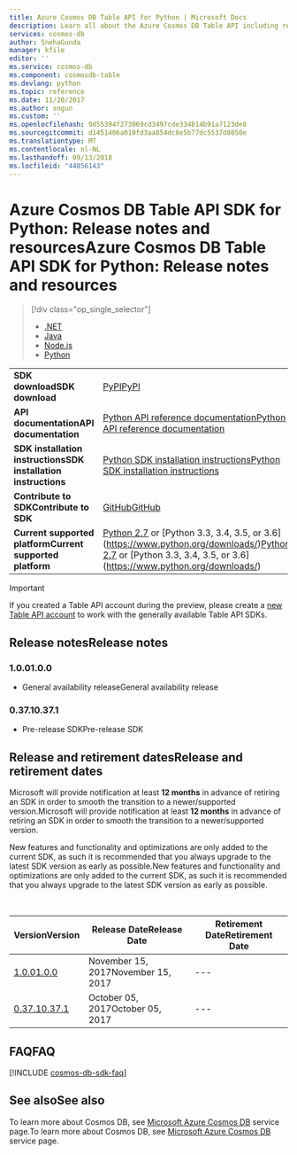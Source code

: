 ```yaml
---
title: Azure Cosmos DB Table API for Python | Microsoft Docs
description: Learn all about the Azure Cosmos DB Table API including release dates, retirement dates, and changes made between each version.
services: cosmos-db
author: SnehaGunda
manager: kfile
editor: ''
ms.service: cosmos-db
ms.component: cosmosdb-table
ms.devlang: python
ms.topic: reference
ms.date: 11/20/2017
ms.author: sngun
ms.custom: ''
ms.openlocfilehash: 9d55394f273069cd3497cde334814b91a7123de8
ms.sourcegitcommit: d1451406a010fd3aa854dc8e5b77dc5537d8050e
ms.translationtype: MT
ms.contentlocale: nl-NL
ms.lasthandoff: 09/13/2018
ms.locfileid: "44856143"
---
```

# <a name="azure-cosmos-db-table-api-sdk-for-python-release-notes-and-resources"></a><span data-ttu-id="1e01e-103">Azure Cosmos DB Table API SDK for Python: Release notes and resources</span><span class="sxs-lookup"><span data-stu-id="1e01e-103">Azure Cosmos DB Table API SDK for Python: Release notes and resources</span></span>
> [!div class="op_single_selector"]
> * [.NET](table-sdk-dotnet.md)
> * [Java](table-sdk-java.md)
> * [Node.js](table-sdk-nodejs.md)
> * [Python](table-sdk-python.md)
 

|   |   |
|---|---|
|<span data-ttu-id="1e01e-108">**SDK download**</span><span class="sxs-lookup"><span data-stu-id="1e01e-108">**SDK download**</span></span>|[<span data-ttu-id="1e01e-109">PyPI</span><span class="sxs-lookup"><span data-stu-id="1e01e-109">PyPI</span></span>](https://pypi.python.org/pypi/azure-cosmosdb-table/)|
|<span data-ttu-id="1e01e-110">**API documentation**</span><span class="sxs-lookup"><span data-stu-id="1e01e-110">**API documentation**</span></span>|[<span data-ttu-id="1e01e-111">Python API reference documentation</span><span class="sxs-lookup"><span data-stu-id="1e01e-111">Python API reference documentation</span></span>](https://azure.github.io/azure-cosmosdb-python/)|
|<span data-ttu-id="1e01e-112">**SDK installation instructions**</span><span class="sxs-lookup"><span data-stu-id="1e01e-112">**SDK installation instructions**</span></span>|[<span data-ttu-id="1e01e-113">Python SDK installation instructions</span><span class="sxs-lookup"><span data-stu-id="1e01e-113">Python SDK installation instructions</span></span>](https://github.com/Azure/azure-cosmosdb-python/tree/master/azure-cosmosdb-table)|
|<span data-ttu-id="1e01e-114">**Contribute to SDK**</span><span class="sxs-lookup"><span data-stu-id="1e01e-114">**Contribute to SDK**</span></span>|[<span data-ttu-id="1e01e-115">GitHub</span><span class="sxs-lookup"><span data-stu-id="1e01e-115">GitHub</span></span>](https://github.com/Azure/azure-cosmosdb-python/tree/master/azure-cosmosdb-table)|
|<span data-ttu-id="1e01e-116">**Current supported platform**</span><span class="sxs-lookup"><span data-stu-id="1e01e-116">**Current supported platform**</span></span>|<span data-ttu-id="1e01e-117">[Python 2.7](https://www.python.org/downloads/) or [Python 3.3, 3.4, 3.5, or 3.6] (https://www.python.org/downloads/)</span><span class="sxs-lookup"><span data-stu-id="1e01e-117">[Python 2.7](https://www.python.org/downloads/) or [Python 3.3, 3.4, 3.5, or 3.6] (https://www.python.org/downloads/)</span></span>|

> [!IMPORTANT]
> If you created a Table API account during the preview, please create a [new Table API account](create-table-dotnet.md#create-a-database-account) to work with the generally available Table API SDKs.
>

## <a name="release-notes"></a><span data-ttu-id="1e01e-119">Release notes</span><span class="sxs-lookup"><span data-stu-id="1e01e-119">Release notes</span></span>

### <a name="a-name100100"></a><span data-ttu-id="1e01e-120"><a name="1.0.0"/>1.0.0</span><span class="sxs-lookup"><span data-stu-id="1e01e-120"><a name="1.0.0"/>1.0.0</span></span>
* <span data-ttu-id="1e01e-121">General availability release</span><span class="sxs-lookup"><span data-stu-id="1e01e-121">General availability release</span></span>

### <a name="a-name03710371"></a><span data-ttu-id="1e01e-122"><a name="0.37.1"/>0.37.1</span><span class="sxs-lookup"><span data-stu-id="1e01e-122"><a name="0.37.1"/>0.37.1</span></span>
* <span data-ttu-id="1e01e-123">Pre-release SDK</span><span class="sxs-lookup"><span data-stu-id="1e01e-123">Pre-release SDK</span></span>

## <a name="release-and-retirement-dates"></a><span data-ttu-id="1e01e-124">Release and retirement dates</span><span class="sxs-lookup"><span data-stu-id="1e01e-124">Release and retirement dates</span></span>
<span data-ttu-id="1e01e-125">Microsoft will provide notification at least **12 months** in advance of retiring an SDK in order to smooth the transition to a newer/supported version.</span><span class="sxs-lookup"><span data-stu-id="1e01e-125">Microsoft will provide notification at least **12 months** in advance of retiring an SDK in order to smooth the transition to a newer/supported version.</span></span>

<span data-ttu-id="1e01e-126">New features and functionality and optimizations are only added to the current SDK, as such it is  recommended that you always upgrade to the latest SDK version as early as possible.</span><span class="sxs-lookup"><span data-stu-id="1e01e-126">New features and functionality and optimizations are only added to the current SDK, as such it is  recommended that you always upgrade to the latest SDK version as early as possible.</span></span> 

<br/>

| <span data-ttu-id="1e01e-127">Version</span><span class="sxs-lookup"><span data-stu-id="1e01e-127">Version</span></span> | <span data-ttu-id="1e01e-128">Release Date</span><span class="sxs-lookup"><span data-stu-id="1e01e-128">Release Date</span></span> | <span data-ttu-id="1e01e-129">Retirement Date</span><span class="sxs-lookup"><span data-stu-id="1e01e-129">Retirement Date</span></span> |
| --- | --- | --- |
| [<span data-ttu-id="1e01e-130">1.0.0</span><span class="sxs-lookup"><span data-stu-id="1e01e-130">1.0.0</span></span>](#1.0.0) |<span data-ttu-id="1e01e-131">November 15, 2017</span><span class="sxs-lookup"><span data-stu-id="1e01e-131">November 15, 2017</span></span> |--- |
| [<span data-ttu-id="1e01e-132">0.37.1</span><span class="sxs-lookup"><span data-stu-id="1e01e-132">0.37.1</span></span>](#0.37.1) |<span data-ttu-id="1e01e-133">October 05, 2017</span><span class="sxs-lookup"><span data-stu-id="1e01e-133">October 05, 2017</span></span> |--- |


## <a name="faq"></a><span data-ttu-id="1e01e-134">FAQ</span><span class="sxs-lookup"><span data-stu-id="1e01e-134">FAQ</span></span>
[!INCLUDE [cosmos-db-sdk-faq](../../includes/cosmos-db-sdk-faq.md)]

## <a name="see-also"></a><span data-ttu-id="1e01e-135">See also</span><span class="sxs-lookup"><span data-stu-id="1e01e-135">See also</span></span>
<span data-ttu-id="1e01e-136">To learn more about Cosmos DB, see [Microsoft Azure Cosmos DB](https://azure.microsoft.com/services/cosmos-db/) service page.</span><span class="sxs-lookup"><span data-stu-id="1e01e-136">To learn more about Cosmos DB, see [Microsoft Azure Cosmos DB](https://azure.microsoft.com/services/cosmos-db/) service page.</span></span> 

